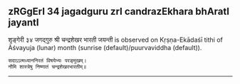 ## zRGgErI 34 jagadguru zrI candrazEkhara bhAratI jayantI
शृङ्गेरी ३४ जगद्गुरु श्री चन्द्रशेखर भारती जयन्ती is observed on Kṛṣṇa-Ekādaśī tithi of Āśvayuja (lunar) month (sunrise (default)/puurvaviddha (default)).



```
सदाऽऽत्मध्याननिरतं विषयेभ्यः परङ्मुखम्।
नौमि शास्त्रेषु निष्णातं चन्द्रशेखरभारतीम्॥
```

---
